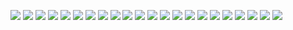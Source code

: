 ![](./Screenshot%202021-12-20%20094641.png)
![](./Screenshot%202021-12-20%20094733.png)
![](./Screenshot%202021-12-20%20094829.png)
![](./Screenshot%202021-12-20%20094901.png)
![](./Screenshot%202021-12-20%20094936.png)
![](./Screenshot%202021-12-20%20095016.png)
![](./Screenshot%202021-12-20%20095053.png)
![](./Screenshot%202021-12-20%20095106.png)
![](./Screenshot%202021-12-20%20095122.png)
![](./Screenshot%202021-12-20%20095601.png)
![](./Screenshot%202021-12-20%20095619.png)
![](./Screenshot%202021-12-20%20095904.png)
![](./Screenshot%202021-12-20%20095948.png)
![](./Screenshot%202021-12-20%20100014.png)
![](./Screenshot%202021-12-20%20100111.png)
![](./Screenshot%202021-12-20%20100208.png)
![](./Screenshot%202021-12-20%20100249.png)
![](./Screenshot%202021-12-20%20100305.png)
![](./Screenshot%202021-12-20%20100343.png)
![](./Screenshot%202021-12-20%20100424.png)
![](./Screenshot%202021-12-20%20100457.png)
![](./Screenshot%202021-12-20%20100533.png)
